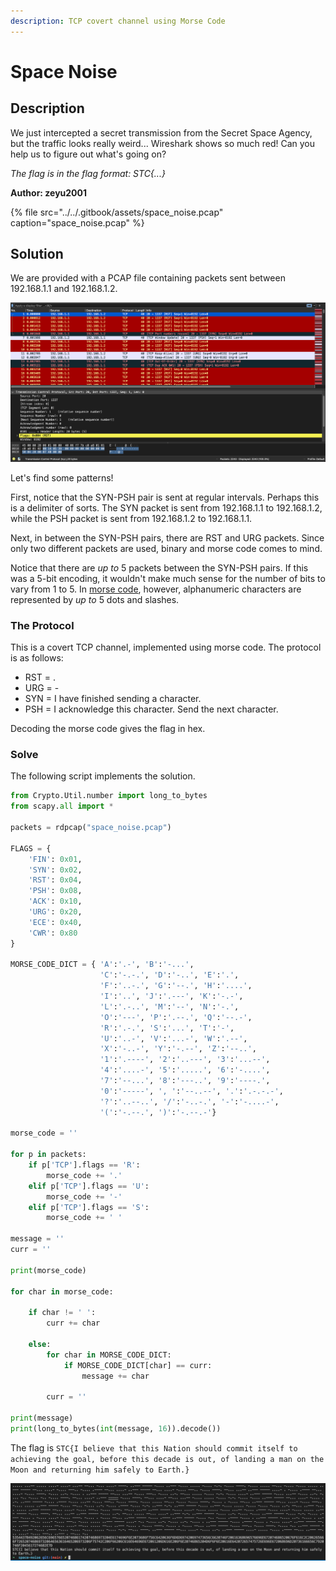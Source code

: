 ```yaml
---
description: TCP covert channel using Morse Code
---
```


# Space Noise

## Description

We just intercepted a secret transmission from the Secret Space Agency, but the traffic looks really weird... Wireshark shows so much red! Can you help us to figure out what's going on?

_The flag is in the flag format: STC{...}_

**Author: zeyu2001**

{% file src="../../.gitbook/assets/space\_noise.pcap" caption="space\_noise.pcap" %}

## Solution

We are provided with a PCAP file containing packets sent between 192.168.1.1 and 192.168.1.2.

![](../../.gitbook/assets/screenshot-2021-07-24-at-8.19.22-pm.png)

Let's find some patterns! 

First, notice that the SYN-PSH pair is sent at regular intervals. Perhaps this is a delimiter of sorts. The SYN packet is sent from 192.168.1.1 to 192.168.1.2, while the PSH packet is sent from 192.168.1.2 to 192.168.1.1.

Next, in between the SYN-PSH pairs, there are RST and URG packets. Since only two different packets are used, binary and morse code comes to mind. 

Notice that there are _up to_ 5 packets between the SYN-PSH pairs. If this was a 5-bit encoding, it wouldn't make much sense for the number of bits to vary from 1 to 5. In [morse code](http://sckans.edu/~sireland/radio/code.html), however, alphanumeric characters are represented by _up to_ 5 dots and slashes.

### The Protocol

This is a covert TCP channel, implemented using morse code. The protocol is as follows:

* RST = .
* URG = -
* SYN = I have finished sending a character.
* PSH = I acknowledge this character. Send the next character.

Decoding the morse code gives the flag in hex.

### Solve

The following script implements the solution.

```python
from Crypto.Util.number import long_to_bytes
from scapy.all import *

packets = rdpcap("space_noise.pcap")

FLAGS = {
    'FIN': 0x01,
    'SYN': 0x02,
    'RST': 0x04,
    'PSH': 0x08,
    'ACK': 0x10,
    'URG': 0x20,
    'ECE': 0x40,
    'CWR': 0x80
}

MORSE_CODE_DICT = { 'A':'.-', 'B':'-...',
                    'C':'-.-.', 'D':'-..', 'E':'.',
                    'F':'..-.', 'G':'--.', 'H':'....',
                    'I':'..', 'J':'.---', 'K':'-.-',
                    'L':'.-..', 'M':'--', 'N':'-.',
                    'O':'---', 'P':'.--.', 'Q':'--.-',
                    'R':'.-.', 'S':'...', 'T':'-',
                    'U':'..-', 'V':'...-', 'W':'.--',
                    'X':'-..-', 'Y':'-.--', 'Z':'--..',
                    '1':'.----', '2':'..---', '3':'...--',
                    '4':'....-', '5':'.....', '6':'-....',
                    '7':'--...', '8':'---..', '9':'----.',
                    '0':'-----', ', ':'--..--', '.':'.-.-.-',
                    '?':'..--..', '/':'-..-.', '-':'-....-',
                    '(':'-.--.', ')':'-.--.-'}

morse_code = ''

for p in packets:
    if p['TCP'].flags == 'R':
        morse_code += '.'
    elif p['TCP'].flags == 'U':
        morse_code += '-'
    elif p['TCP'].flags == 'S':
        morse_code += ' '

message = ''
curr = ''

print(morse_code)

for char in morse_code:

    if char != ' ':
        curr += char

    else:
        for char in MORSE_CODE_DICT:
            if MORSE_CODE_DICT[char] == curr:
                message += char
            
        curr = ''

print(message)
print(long_to_bytes(int(message, 16)).decode())
```

The flag is `STC{I believe that this Nation should commit itself to achieving the goal, before this decade is out, of landing a man on the Moon and returning him safely to Earth.}`

![](../../.gitbook/assets/screenshot-2021-07-24-at-9.35.19-pm.png)

